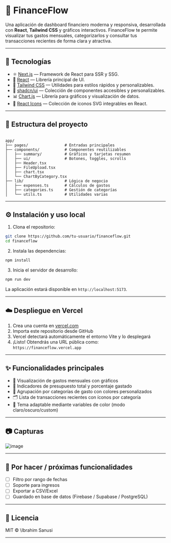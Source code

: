 # 💸 FinanceFlow

Una aplicación de dashboard financiero moderna y responsiva, desarrollada con **React**, **Tailwind CSS** y gráficos interactivos. FinanceFlow te permite visualizar tus gastos mensuales, categorizarlos y consultar tus transacciones recientes de forma clara y atractiva.

<!-- ![FinanceFlow Demo](./public/demo.png) -->

---

## 🚀 Tecnologías

- ⚛️ [Next.js](https://nextjs.org/) — Framework de React para SSR y SSG.
- 🧩 [React](https://reactjs.org/) — Librería principal de UI.
- 💨 [Tailwind CSS](https://tailwindcss.com/) — Utilidades para estilos rápidos y personalizables.
- 🎨 [shadcn/ui](https://ui.shadcn.com/) — Colección de componentes accesibles y personalizables.
- 📊 [Chart.js](https://www.chartjs.org/) — Librería para gráficos y visualización de datos.
- 🧠 [React Icons](https://react-icons.github.io/react-icons/) — Colección de iconos SVG integrables en React.

---

## 📁 Estructura del proyecto

```

app/
├── pages/                # Entradas principales
├── components/           # Componentes reutilizables
│   ├── summary/          # Gráficos y tarjetas resumen
│   ├── ui/               # Botones, toggles, scrolls
│   ├── Header.tsx
│   ├── FileUpload.tsx
│   ├── chart.tsx
│   └── ChartByCategory.tsx
├── lib/                  # Lógica de negocio
│   ├── expenses.ts       # Cálculos de gastos
│   ├── categories.ts     # Gestión de categorías
│   └── utils.ts          # Utilidades varias

```

---

## ⚙️ Instalación y uso local

1. Clona el repositorio:

```bash
git clone https://github.com/tu-usuario/financeflow.git
cd financeflow
```

2. Instala las dependencias:

```bash
npm install
```

3. Inicia el servidor de desarrollo:

```bash
npm run dev
```

La aplicación estará disponible en `http://localhost:5173`.

---

## ☁️ Despliegue en Vercel

1. Crea una cuenta en [vercel.com](https://vercel.com)
2. Importa este repositorio desde GitHub
3. Vercel detectará automáticamente el entorno Vite y lo desplegará
4. ¡Listo! Obtendrás una URL pública como: `https://financeflow.vercel.app`

---

## ✨ Funcionalidades principales

- 🧾 Visualización de gastos mensuales con gráficos
- 🧮 Indicadores de presupuesto total y porcentaje gastado
- 🧱 Agrupación por categorías de gasto con colores personalizados
- 🗂️ Lista de transacciones recientes con íconos por categoría
- 🌙 Tema adaptable mediante variables de color (modo claro/oscuro/custom)

---

## 📷 Capturas

![image](https://github.com/user-attachments/assets/ec12ac15-7a46-4677-819b-bdcaad06aa43)


---

## 📌 Por hacer / próximas funcionalidades

- [ ] Filtro por rango de fechas
- [ ] Soporte para ingresos
- [ ] Exportar a CSV/Excel
- [ ] Guardado en base de datos (Firebase / Supabase / PostgreSQL)

---

## 📄 Licencia

MIT © \Ibrahim Sanusi

---
